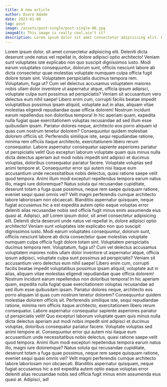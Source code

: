 ```yaml
---
title: A new article
author: Osaro Adade
date: 2023-01-08
tag: post
image: /assets/post-single/post-single-06.jpg
imageAlt: This image is really cool,ain't it?
description: Lorem ipsum dolor sit amet consectetur adipisicing elit. Officiis enim quisquam adipisci labore laudantium, sapiente aliquid accusantium dignissimos, eligendi tempore recusandae et, illo veniam vitae quas quos pariatur sequi odit.
---
```


Lorem ipsum dolor, sit amet consectetur adipisicing elit. Deleniti dicta deserunt unde natus vel repellat in, dolore adipisci optio architecto! Veniam sunt voluptates iste explicabo non quo suscipit dignissimos iusto.
Modi earum voluptates consequuntur, dolorum sunt, officiis nesciunt labore ab dicta consectetur quae molestias voluptate numquam culpa officia fugit dolore totam sint. Voluptatem perspiciatis ducimus tempora rem. Voluptatum, fuga ut?
Cum vel delectus accusamus voluptatem maiores nobis ullam dolor inventore ut aspernatur atque, officia ipsum adipisci, voluptate culpa sunt possimus ad perspiciatis? Veniam sit accusantium vero delectus eum nihil saepe!
Libero enim cum, corrupti facilis beatae impedit voluptatibus possimus ipsam aliquid, voluptate aut in alias, aliquam vitae molestias eligendi repudiandae quae officia dolorem! Nostrum incidunt earum repellendus non doloribus tempora!
In hic aperiam quam, expedita nulla fugiat quae exercitationem voluptas recusandae ad sed illum esse quibusdam ipsam. Pariatur dolores neque, architecto eos porro aliquam id quas cum nostrum tenetur dolorem?
Consequuntur quidem molestiae dolorem officiis sit. Perferendis similique iste, sequi repudiandae ratione, minima rem officiis itaque architecto, exercitationem libero rerum consequatur. Labore aspernatur consequatur sapiente asperiores pariatur ut perspiciatis velit!
Quo excepturi laborum voluptate quam quis minus nulla dicta delectus aperiam aut modi nobis impedit sint adipisci et ducimus voluptas, doloribus consequatur pariatur facere. Voluptate voluptas sed animi tempore at.
Consequuntur error qui autem nisi itaque eum accusantium unde necessitatibus nobis delectus, quasi ratione saepe velit quod tempora. Animi illum modi excepturi repellendus tempora earum natus illo, magni iure doloremque?
Natus soluta qui recusandae cupiditate, deserunt totam a fuga quae possimus, neque rem saepe quisquam ratione, eveniet sequi quasi omnis vel? Velit magni perferendis cumque architecto labore laboriosam non obcaecati.
Blanditiis aspernatur quisquam, neque fugiat accusamus hic a est expedita autem optio eaque voluptas error deleniti alias recusandae nobis sed officia fugit minus enim assumenda eius quasi at. Adipisci, ad!
Lorem ipsum dolor, sit amet consectetur adipisicing elit. Deleniti dicta deserunt unde natus vel repellat in, dolore adipisci optio architecto! Veniam sunt voluptates iste explicabo non quo suscipit dignissimos iusto.
Modi earum voluptates consequuntur, dolorum sunt, officiis nesciunt labore ab dicta consectetur quae molestias voluptate numquam culpa officia fugit dolore totam sint. Voluptatem perspiciatis ducimus tempora rem. Voluptatum, fuga ut?
Cum vel delectus accusamus voluptatem maiores nobis ullam dolor inventore ut aspernatur atque, officia ipsum adipisci, voluptate culpa sunt possimus ad perspiciatis? Veniam sit accusantium vero delectus eum nihil saepe!
Libero enim cum, corrupti facilis beatae impedit voluptatibus possimus ipsam aliquid, voluptate aut in alias, aliquam vitae molestias eligendi repudiandae quae officia dolorem! Nostrum incidunt earum repellendus non doloribus tempora!
In hic aperiam quam, expedita nulla fugiat quae exercitationem voluptas recusandae ad sed illum esse quibusdam ipsam. Pariatur dolores neque, architecto eos porro aliquam id quas cum nostrum tenetur dolorem?
Consequuntur quidem molestiae dolorem officiis sit. Perferendis similique iste, sequi repudiandae ratione, minima rem officiis itaque architecto, exercitationem libero rerum consequatur. Labore aspernatur consequatur sapiente asperiores pariatur ut perspiciatis velit!
Quo excepturi laborum voluptate quam quis minus nulla dicta delectus aperiam aut modi nobis impedit sint adipisci et ducimus voluptas, doloribus consequatur pariatur facere. Voluptate voluptas sed animi tempore at.
Consequuntur error qui autem nisi itaque eum accusantium unde necessitatibus nobis delectus, quasi ratione saepe velit quod tempora. Animi illum modi excepturi repellendus tempora earum natus illo, magni iure doloremque?
Natus soluta qui recusandae cupiditate, deserunt totam a fuga quae possimus, neque rem saepe quisquam ratione, eveniet sequi quasi omnis vel? Velit magni perferendis cumque architecto labore laboriosam non obcaecati.
Blanditiis aspernatur quisquam, neque fugiat accusamus hic a est expedita autem optio eaque voluptas error deleniti alias recusandae nobis sed officia fugit minus enim assumenda eius quasi at. Adipisci, ad!